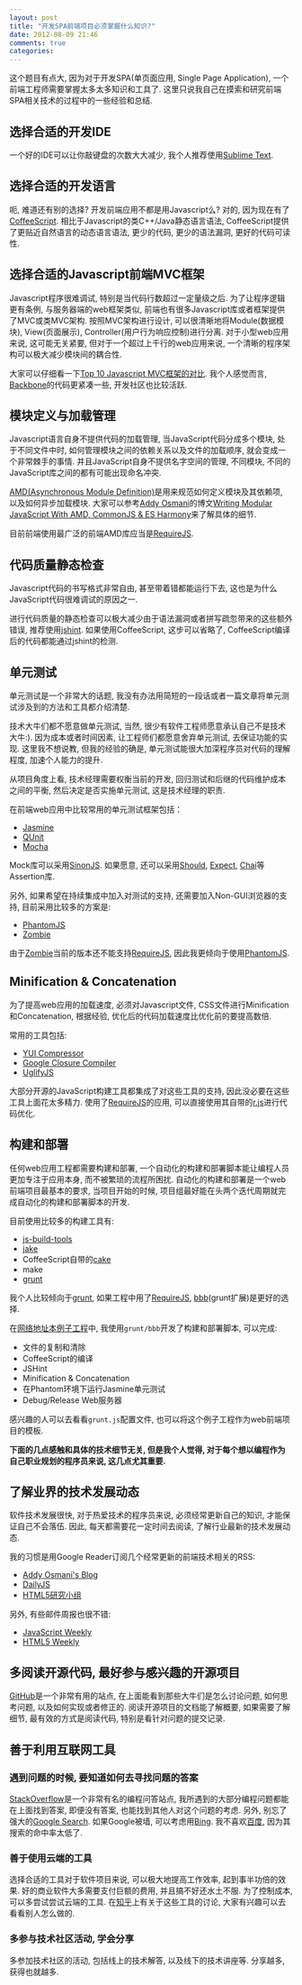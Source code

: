 ```yaml
---
layout: post
title: "开发SPA前端项目必须掌握什么知识?"
date: 2012-08-09 21:46
comments: true
categories: 
---
```


这个题目有点大, 因为对于开发SPA(单页面应用, Single Page Application), 一个前端工程师需要掌握太多太多知识和工具了.
这里只说我自己在摸索和研究前端SPA相关技术的过程中的一些经验和总结.

## 选择合适的开发IDE

一个好的IDE可以让你敲键盘的次数大大减少, 我个人推荐使用[Sublime Text](http://www.sublimetext.com/).

## 选择合适的开发语言

呃, 难道还有别的选择? 开发前端应用不都是用Javascript么? 对的, 因为现在有了[CoffeeScript](http://coffeescript.org/).
相比于Javascript的类C++/Java静态语言语法, CoffeeScript提供了更贴近自然语言的动态语言语法, 更少的代码, 更少的语法漏洞, 更好的代码可读性.

## 选择合适的Javascript前端MVC框架

Javascript程序很难调试, 特别是当代码行数超过一定量级之后.
为了让程序逻辑更有条例, 与服务器端的web框架类似, 前端也有很多Javascript库或者框架提供了MVC或类MVC架构.
按照MVC架构进行设计, 可以很清晰地将Module(数据模块), View(页面展示), Controller(用户行为响应控制)进行分离.
对于小型web应用来说, 这可能无关紧要, 但对于一个超过上千行的web应用来说, 一个清晰的程序架构可以极大减少模块间的耦合性.

大家可以仔细看一下[Top 10 Javascript MVC框架的对比](http://codebrief.com/2012/01/the-top-10-javascript-mvc-frameworks-reviewed/).
我个人感觉而言, [Backbone](http://documentcloud.github.com/backbone/)的代码更紧凑一些, 开发社区也比较活跃.

## 模块定义与加载管理

Javascript语言自身不提供代码的加载管理, 当JavaScript代码分成多个模块, 处于不同文件中时,
如何管理模块之间的依赖关系以及文件的加载顺序, 就会变成一个非常棘手的事情. 并且JavaScript自身不提供名字空间的管理, 不同模块,
不同的JavaScript库之间的都有可能出现命名冲突.

[AMD(Asynchronous Module Definition)](https://github.com/amdjs/amdjs-api/wiki/AMD)是用来规范如何定义模块及其依赖项, 以及如何异步加载模块.
大家可以参考[Addy Osmani](http://twitter.com/addyosmani)的博文[Writing Modular JavaScript With AMD, CommonJS & ES Harmony](http://addyosmani.com/writing-modular-js/)来了解具体的细节.

目前前端使用最广泛的前端AMD库应当是[RequireJS](http://requirejs.org/).

## 代码质量静态检查

Javascript代码的书写格式非常自由, 甚至带着错都能运行下去, 这也是为什么JavaScript代码很难调试的原因之一.

进行代码质量的静态检查可以极大减少由于语法漏洞或者拼写疏忽带来的这些额外错误, 推荐使用[jshint](http://www.jshint.com/).
如果使用CoffeeScript, 这步可以省略了, CoffeeScript编译后的代码都能通过jshint的检测.

## 单元测试

单元测试是一个非常大的话题, 我没有办法用简短的一段话或者一篇文章将单元测试涉及到的方法和工具都介绍清楚.

技术大牛们都不愿意做单元测试, 当然, 很少有软件工程师愿意承认自己不是技术大牛:).
因为成本或者时间因素, 让工程师们都愿意舍弃单元测试, 去保证功能的实现. 这里我不想说教,
但我的经验的确是, 单元测试能很大加深程序员对代码的理解程度, 加速个人能力的提升.

从项目角度上看, 技术经理需要权衡当前的开发, 回归测试和后继的代码维护成本之间的平衡, 然后决定是否实施单元测试,
这是技术经理的职责.

在前端web应用中比较常用的单元测试框架包括：

- [Jasmine](http://pivotal.github.com/jasmine/)
- [QUnit](http://docs.jquery.com/QUnit)
- [Mocha](http://visionmedia.github.com/mocha/)

Mock库可以采用[SinonJS](http://sinonjs.org/). 如果愿意, 还可以采用[Should](http://github.com/visionmedia/should.js),
[Expect](https://github.com/LearnBoost/expect.js), [Chai](http://chaijs.com/)等Assertion库.

另外, 如果希望在持续集成中加入对测试的支持, 还需要加入Non-GUI浏览器的支持, 目前采用比较多的方案是:

- [PhantomJS](http://phantomjs.org/)
- [Zombie](http://zombie.labnotes.org/)

由于[Zombie](http://zombie.labnotes.org/)当前的版本还不能支持[RequireJS](http://requirejs.org/), 因此我更倾向于使用[PhantomJS](http://phantomjs.org/).

## Minification & Concatenation

为了提高web应用的加载速度, 必须对Javascript文件, CSS文件进行Minification和Concatenation, 根据经验, 优化后的代码加载速度比优化前的要提高数倍.

常用的工具包括:

- [YUI Compressor](http://developer.yahoo.com/yui/compressor/)
- [Google Closure Compiler](http://code.google.com/closure/compiler/)
- [UglifyJS](https://github.com/mishoo/UglifyJS/)

大部分开源的JavaScript构建工具都集成了对这些工具的支持, 因此没必要在这些工具上面花太多精力.
使用了[RequireJS](http://requirejs.org/)的应用, 可以直接使用其自带的[r.js](http://requirejs.org/docs/optimization.html)进行代码优化.

## 构建和部署

任何web应用工程都需要构建和部署, 一个自动化的构建和部署脚本能让编程人员更加专注于应用本身, 而不被繁琐的流程所困扰.
自动化的构建和部署是一个web前端项目最基本的要求, 当项目开始的时候, 项目组最好能在头两个迭代周期就完成自动化的构建和部署脚本的开发.

目前使用比较多的构建工具有:

- [js-build-tools](https://github.com/moxiecode/js-build-tools)
- [jake](https://github.com/jcoglan/jake/)
- CoffeeScript自带的[cake](http://coffeescript.org/#cake)
- make
- [grunt](https://github.com/cowboy/grunt)

我个人比较倾向于[grunt](https://github.com/cowboy/grunt), 如果工程中用了[RequireJS](http://requirejs.org/),
[bbb](https://github.com/backbone-boilerplate/grunt-bbb)(grunt扩展)是更好的选择.

在[网络地址本例子工程](https://github.com/xiaocong/xiaocong.github.com/tree/master/examples/coffee-bbb-amd-backbone-rest-contacts)中,
我使用`grunt/bbb`开发了构建和部署脚本, 可以完成:

- 文件的复制和清除
- CoffeeScript的编译
- JSHint
- Minification & Concatenation
- 在Phantom环境下运行Jasmine单元测试
- Debug/Release Web服务器

感兴趣的人可以去看看`grunt.js`配置文件, 也可以将这个例子工程作为web前端项目的模板.

**下面的几点感触和具体的技术细节无关, 但是我个人觉得, 对于每个想以编程作为自己职业规划的程序员来说, 这几点尤其重要.**

## 了解业界的技术发展动态

软件技术发展很快, 对于热爱技术的程序员来说, 必须经常更新自己的知识, 才能保证自己不会落伍.
因此, 每天都需要花一定时间去阅读, 了解行业最新的技术发展动态.

我的习惯是用Google Reader订阅几个经常更新的前端技术相关的RSS:

- [Addy Osmani's Blog](http://addyosmani.com/blog/)
- [DailyJS](http://dailyjs.com/)
- [HTML5研究小组](http://www.mhtml5.com/)

另外, 有些邮件周报也很不错:

- [JavaScript Weekly](http://javascriptweekly.com/)
- [HTML5 Weekly](http://html5weekly.com/)

## 多阅读开源代码, 最好参与感兴趣的开源项目

[GitHub](http://github.com/)是一个非常有用的站点, 在上面能看到那些大牛们是怎么讨论问题, 如何思考问题, 以及如何实现或者修正的.
阅读开源项目的文档能了解概要, 如果需要了解细节, 最有效的方式是阅读代码, 特别是看针对问题的提交记录.

## 善于利用互联网工具

### 遇到问题的时候, 要知道如何去寻找问题的答案

[StackOverflow](http://stackoverflow.com/)是一个非常有名的编程问答站点, 我所遇到的大部分编程问题都能在上面找到答案,
即便没有答案, 也能找到其他人对这个问题的考虑. 另外, 别忘了强大的[Google Search](http://www.google.com/). 如果Google被墙, 可以考虑用[Bing](http://www.bing.com/).
我不喜欢[百度](http://www.baidu.com/), 因为其搜索的命中率太低了.

### 善于使用云端的工具

选择合适的工具对于软件项目来说, 可以极大地提高工作效率, 起到事半功倍的效果. 好的商业软件大多需要支付巨额的费用, 并且搞不好还水土不服.
为了控制成本, 可以多尝试尝试云端的工具. 在[知乎](http://www.zhihu.com/question/20114578)上有关于这些工具的讨论, 大家有兴趣可以去看看别人怎么做的.

### 多参与技术社区活动, 学会分享

多参加技术社区的活动, 包括线上的技术解答, 以及线下的技术讲座等. 分享越多, 获得也就越多.

